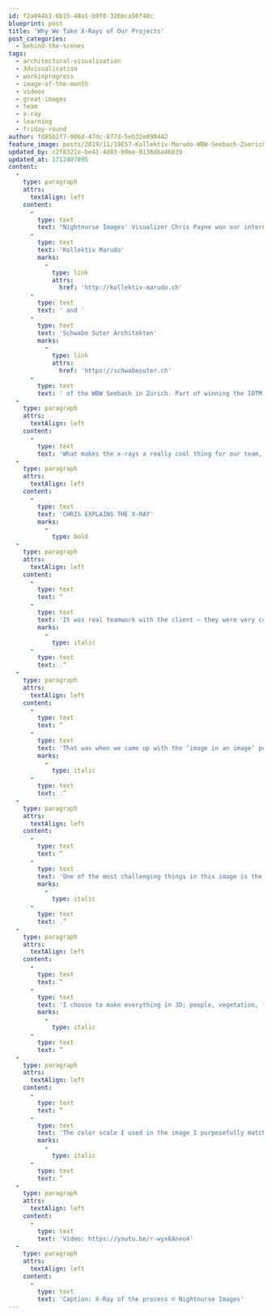 ```yaml
---
id: f2a044b1-6b15-48a1-b9f0-326bca56f48c
blueprint: post
title: 'Why We Take X-Rays of Our Projects'
post_categories:
  - behind-the-scenes
tags:
  - architectural-visualisation
  - 3dvisualisation
  - workinprogress
  - image-of-the-month
  - videos
  - great-images
  - team
  - x-ray
  - learning
  - friday-round
author: fd85b2f7-006d-47dc-877d-5eb32e090442
feature_image: posts/2019/11/19E57-Kollektiv-Marudo-WBW-Seebach-Zuerich_INT_190828d.jpg
updated_by: c2f8321e-be41-4d83-b9ee-8136dba46b39
updated_at: 1712407895
content:
  -
    type: paragraph
    attrs:
      textAlign: left
    content:
      -
        type: text
        text: "Nightnurse Images' Visualizer Chris Payne won our internal competition, called Image of the Month (IOTM) back in August 2019, with this image for "
      -
        type: text
        text: 'Kollektiv Marudo'
        marks:
          -
            type: link
            attrs:
              href: 'http://kollektiv-marudo.ch'
      -
        type: text
        text: ' and '
      -
        type: text
        text: 'Schwabe Suter Architekten'
        marks:
          -
            type: link
            attrs:
              href: 'https://schwabesuter.ch'
      -
        type: text
        text: ' of the WBW Seebach in Zurich. Part of winning the IOTM competition entails that the winning visualizer breaks down the image-making process and presents it to the team so that everyone can learn from the process. Scroll down for the x-ray video.'
  -
    type: paragraph
    attrs:
      textAlign: left
    content:
      -
        type: text
        text: 'What makes the x-rays a really cool thing for our team, is the knowledge sharing that happens when the IOTM winner present the x-ray. These kinds of events are maybe one of the privileges of being a bigger team, but it is also an active choice that we choose to learn from the images our team votes for as the best image of this month. Here is Chris explaining the image-making process as he did to our team.'
  -
    type: paragraph
    attrs:
      textAlign: left
    content:
      -
        type: text
        text: 'CHRIS EXPLAINS THE X-RAY'
        marks:
          -
            type: bold
  -
    type: paragraph
    attrs:
      textAlign: left
    content:
      -
        type: text
        text: “
      -
        type: text
        text: 'It was real teamwork with the client – they were very collaborative and really great at giving constructive feedback. For the decision on the point of view, the project lead came by the office, had a sit down with me, and together we tested and figured out the best point of view for the project. This sit-down process helped us look at the projects more as a whole and not get lost in unimportant details'
        marks:
          -
            type: italic
      -
        type: text
        text: .“
  -
    type: paragraph
    attrs:
      textAlign: left
    content:
      -
        type: text
        text: “
      -
        type: text
        text: 'That was when we came up with the ‘image in an image’ perspective that really provides the images with a strong composition, which allows for a foreground that focuses on materials and a background that is more about the mood. Creating a balance between interior and exterior'
        marks:
          -
            type: italic
      -
        type: text
        text: .”
  -
    type: paragraph
    attrs:
      textAlign: left
    content:
      -
        type: text
        text: “
      -
        type: text
        text: 'One of the most challenging things in this image is the folding doors. It took some time to figure out the best position for them. Because they needed to be positioned strategically to not cover important parts of the outside, but at the same time show the actual door, which is an important part of the design. Other than that the interior is kept very simple to not catch too much attention, as it is not really important to the story of the image. Instead, I put emphasis on the details that I added to the outside because this is where I wanted the viewer’s eye to go'
        marks:
          -
            type: italic
      -
        type: text
        text: .”
  -
    type: paragraph
    attrs:
      textAlign: left
    content:
      -
        type: text
        text: “
      -
        type: text
        text: 'I choose to make everything in 3D; people, vegetation, furniture, etc. are all 3D – it was a choice to give the image a certain style and a strategy for making it look holistic.'
        marks:
          -
            type: italic
      -
        type: text
        text: ”
  -
    type: paragraph
    attrs:
      textAlign: left
    content:
      -
        type: text
        text: “
      -
        type: text
        text: 'The color scale I used in the image I purposefully matched to the color of the building. The color is important because it supports the purpose of the image, which is about transmitting a mood rather than showing every detail of the design.'
        marks:
          -
            type: italic
      -
        type: text
        text: ”
  -
    type: paragraph
    attrs:
      textAlign: left
    content:
      -
        type: text
        text: 'Video: https://youtu.be/r-wyx6Aneu4'
  -
    type: paragraph
    attrs:
      textAlign: left
    content:
      -
        type: text
        text: 'Caption: X-Ray of the process © Nightnurse Images'
---
```

